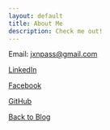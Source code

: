 ```yaml
---
layout: default
title: About Me
description: Check me out!
---
```


Email: jxnpass@gmail.com 

[LinkedIn](https://www.linkedin.com/in/jackson-passey-4102ba251/) 

[Facebook](https://www.facebook.com/jackson.passey/)

[GitHub](https://github.com/jxnpass) 

[Back to Blog](./)
